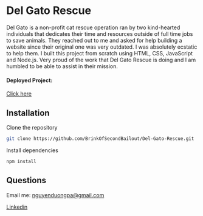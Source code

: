 # Del Gato Rescue

Del Gato is a non-profit cat rescue operation ran by two kind-hearted individuals that dedicates their time and resources outside of full time jobs to save animals. They reached out to me and asked for help building a website since their original one was very outdated. I was absolutely ecstatic to help them. I built this project from scratch using HTML, CSS, JavaScript and Node.js. Very proud of the work that Del Gato Rescue is doing and I am humbled to be able to assist in their mission.

#### Deployed Project: 
[Click here](https://comfy-stroopwafel-991cc5.netlify.app/)

## Installation

Clone the repository

```bash
git clone https://github.com/BrinkOfSecondBailout/Del-Gato-Rescue.git
```

Install dependencies 

```bash
npm install
```

## Questions

Email me: nguyenduongpa@gmail.com

[Linkedin](https://www.linkedin.com/in/softwaredev-nguyen/)
